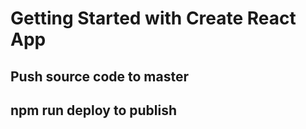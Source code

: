# Getting Started with Create React App

## Push source code to master

## npm run deploy to publish

